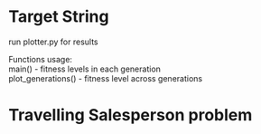 # Target String
run plotter.py for results

Functions usage:<br/>
main() - fitness levels in each generation<br/>
plot_generations() - fitness level across generations

# Travelling Salesperson problem

